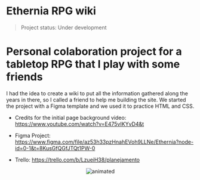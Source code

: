 # Ethernia RPG wiki

> Project status: Under development

<h1>Personal colaboration project for a tabletop RPG that I play with some friends</h1>

I had the idea to create a wiki to put all the information gathered along the years in there, so I called a friend to help me building the site. We started the project with a Figma template and we used it to practice HTML and CSS.

- Credits for the initial page background video: https://www.youtube.com/watch?v=E475vIKYvD4&t

- Figma Project: https://www.figma.com/file/az53h33pzHnahEVoh9LLNe/Ethernia?node-id=0-1&t=8KusGfQGfJTQt1PW-0

- Trello: https://trello.com/b/LzueiH38/planejamento

<p align="center">
  <img src="https://media.giphy.com/media/scZPhLqaVOM1qG4lT9/giphy.gif" alt="animated" />
</p>
